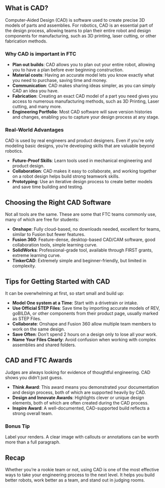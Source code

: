 ## What is CAD?
Computer-Aided Design (CAD) is software used to create precise 3D models of parts and assemblies. For robotics, CAD is an essential part of the design process, allowing teams to plan their entire robot and design components for manufacturing, such as 3D printing, laser cutting, or other fabrication methods.

### Why CAD is important in FTC
- **Plan out builds**: CAD allows you to plan out your entire robot, allowing you to have a plan before ever beginning construction.  
- **Material costs**: Having an accurate model lets you know exactly what you need to purchase, saving time and money.  
- **Communication**: CAD makes sharing ideas simpler, as you can simply CAD an idea you have.  
- **Fabrication**: Creating an exact CAD model of a part you need gives you access to numerous manufacturing methods, such as 3D Printing, Laser cutting, and many more.  
- **Engineering Portfolio**: Most CAD software will save version histories and changes, enabling you to capture your design process at any stage.

### Real-World Advantages
CAD is used by real engineers and product designers. Even if you're only modeling basic designs, you’re developing skills that are valuable beyond robotics.  
- **Future-Proof Skills**: Learn tools used in mechanical engineering and product design.  
- **Collaboration**: CAD makes it easy to collaborate, and working together on a robot design helps build strong teamwork skills.  
- **Prototyping**: Use an iterative design process to create better models and save time building and testing.

## Choosing the Right CAD Software
Not all tools are the same. These are some that FTC teams commonly use, many of which are free for students:  
- **Onshape**: Fully cloud-based, no downloads needed, excellent for teams, similar to Fusion but fewer features.  
- **Fusion 360**: Feature-dense, desktop-based CAD/CAM software, good collaboration tools, simple learning curve.  
- **SolidWorks**: Professional-grade tool, available through FIRST grants, extreme learning curve.  
- **TinkerCAD**: Extremely simple and beginner-friendly, but limited in complexity.

## Tips for Getting Started with CAD
It can be overwhelming at first, so start small and build up:  
- **Model One system at a Time**: Start with a drivetrain or intake.  
- **Use Official STEP Files**: Save time by importing accurate models of REV, goBILDA, or other components from their product page, usually marked as STEP Files.  
- **Collaborate**: Onshape and Fusion 360 allow multiple team members to work on the same design.  
- **Save Often**: Don’t spend 2 hours on a design only to lose all your work.  
- **Name Your Files Clearly**: Avoid confusion when working with complex assemblies and shared folders.

## CAD and FTC Awards
Judges are always looking for evidence of thoughtful engineering. CAD shows you didn’t just guess.  
- **Think Award**: This award means you demonstrated your documentation and design process, both of which are supported heavily by CAD.  
- **Design and Innovate Awards**: Highlights clever or unique design elements, both of which are often created during the CAD process.  
- **Inspire Award**: A well-documented, CAD-supported build reflects a strong overall team.

### Bonus Tip
Label your renders. A clear image with callouts or annotations can be worth more than a full paragraph.

## Recap
Whether you’re a rookie team or not, using CAD is one of the most effective ways to take your engineering process to the next level. It helps you build better robots, work better as a team, and stand out in judging rooms.
